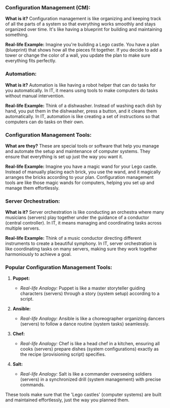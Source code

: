 

### Configuration Management (CM):

**What is it?**
Configuration management is like organizing and keeping track of all the parts of a system so that everything works smoothly and stays organized over time. It's like having a blueprint for building and maintaining something.

**Real-life Example:**
Imagine you're building a Lego castle. You have a plan (blueprint) that shows how all the pieces fit together. If you decide to add a tower or change the color of a wall, you update the plan to make sure everything fits perfectly.

### Automation:

**What is it?**
Automation is like having a robot helper that can do tasks for you automatically. In IT, it means using tools to make computers do tasks without manual intervention.

**Real-life Example:**
Think of a dishwasher. Instead of washing each dish by hand, you put them in the dishwasher, press a button, and it cleans them automatically. In IT, automation is like creating a set of instructions so that computers can do tasks on their own.

### Configuration Management Tools:

**What are they?**
These are special tools or software that help you manage and automate the setup and maintenance of computer systems. They ensure that everything is set up just the way you want it.

**Real-life Example:**
Imagine you have a magic wand for your Lego castle. Instead of manually placing each brick, you use the wand, and it magically arranges the bricks according to your plan. Configuration management tools are like those magic wands for computers, helping you set up and manage them effortlessly.

### Server Orchestration:

**What is it?**
Server orchestration is like conducting an orchestra where many musicians (servers) play together under the guidance of a conductor (central controller). In IT, it means managing and coordinating tasks across multiple servers.

**Real-life Example:**
Think of a music conductor directing different instruments to create a beautiful symphony. In IT, server orchestration is like coordinating tasks on many servers, making sure they work together harmoniously to achieve a goal.

### Popular Configuration Management Tools:

1. **Puppet:**
   - *Real-life Analogy:* Puppet is like a master storyteller guiding characters (servers) through a story (system setup) according to a script.
   
2. **Ansible:**
   - *Real-life Analogy:* Ansible is like a choreographer organizing dancers (servers) to follow a dance routine (system tasks) seamlessly.

3. **Chef:**
   - *Real-life Analogy:* Chef is like a head chef in a kitchen, ensuring all cooks (servers) prepare dishes (system configurations) exactly as the recipe (provisioning script) specifies.

4. **Salt:**
   - *Real-life Analogy:* Salt is like a commander overseeing soldiers (servers) in a synchronized drill (system management) with precise commands.

These tools make sure that the 'Lego castles' (computer systems) are built and maintained effortlessly, just the way you planned them.